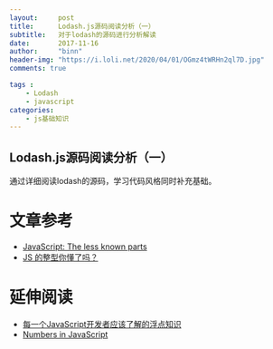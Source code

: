 ```yaml
---
layout:     post
title:      Lodash.js源码阅读分析（一）
subtitle:   对于lodash的源码进行分析解读
date:       2017-11-16
author:     "binn"
header-img: "https://i.loli.net/2020/04/01/OGmz4tWRHn2ql7D.jpg"
comments: true

tags :
    - Lodash
    - javascript
categories:
    - js基础知识
---
```


## Lodash.js源码阅读分析（一）
通过详细阅读lodash的源码，学习代码风格同时补充基础。

# 文章参考
* [JavaScript: The less known parts](http://michalbe.blogspot.sg/2013/03/javascript-less-known-parts-bitwise.html)
* [JS 的整型你懂了吗？](https://segmentfault.com/a/1190000002608050)

# 延伸阅读
* [每一个JavaScript开发者应该了解的浮点知识](http://yanhaijing.com/javascript/2014/03/14/what-every-javascript-developer-should-know-about-floating-points/)
* [Numbers in JavaScript](http://jser.it/blog/2014/07/07/numbers-in-javascript/)